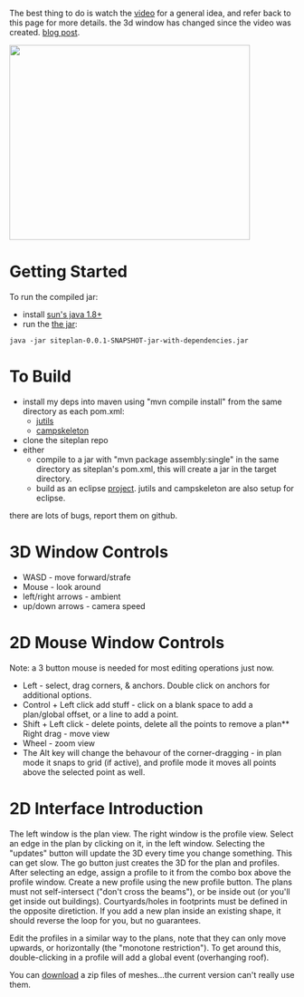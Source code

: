 The best thing to do is watch the [video](http://www.youtube.com/watch?v=BrCDKrBS9To) for a general idea, and refer back to this page for  more details. the 3d window has changed since the video was created. <a href="http://www.twak.co.uk/2011/04/interactive-architectural-modeling-with.html">blog post</a>.

<a href='http://www.youtube.com/watch?feature=player_embedded&v=BrCDKrBS9To' target='_blank'><img src='http://img.youtube.com/vi/BrCDKrBS9To/0.jpg' width='425' height=344 /></a>

# Getting Started #

To run the compiled jar:
 * install [sun's java 1.8+](http://java.sun.com)
 * run the [the jar](https://drive.google.com/open?id=0B6r_mUgXfBLdaGNOUWtWOG1iNzA):
 ```
 java -jar siteplan-0.0.1-SNAPSHOT-jar-with-dependencies.jar
 ```

# To Build #

  * install my deps into maven using "mvn compile install" from the same directory as each pom.xml:
    * [jutils](https://github.com/twak/jutils)
    * [campskeleton](https://github.com/twak/campskeleton)
  * clone the siteplan repo
  * either
    * compile to a jar with "mvn package assembly:single" in the same directory as siteplan's pom.xml, this will create a jar in the target directory.
    * build as an eclipse [project](https://github.com/twak/siteplan/blob/master/pom.xml). jutils and campskeleton are also setup for eclipse.

there are lots of bugs, report them on github.

# 3D Window Controls #

* WASD - move forward/strafe
* Mouse - look around
* left/right arrows - ambient 
* up/down arrows - camera speed

# 2D Mouse Window Controls #

Note: a 3 button mouse is needed for most editing operations just now.

* Left - select, drag corners, & anchors. Double click on anchors for additional options.
* Control + Left click add stuff - click on a blank space to add a plan/global offset, or a line to add a point.
* Shift + Left click - delete points, delete all the points to remove a plan** Right drag - move view
* Wheel - zoom view
* The Alt key will change the behavour of the corner-dragging - in plan mode it snaps to grid (if active), and profile mode it moves all points above the selected point as well.

# 2D Interface Introduction #

The left window is the plan view. The right window is the profile view. Select an edge in the plan by clicking on it, in the left window.
Selecting the "updates" button will update the 3D every time you change something. This can get slow. The go button just creates the 3D for the plan and profiles.
After selecting an edge, assign a profile to it from the combo box above the profile window.
Create a new profile using the new profile button.
The plans must not self-intersect ("don't cross the beams"), or be inside out (or you'll get inside out buildings). Courtyards/holes in footprints must be defined in the opposite diretiction. If you add a new plan inside an existing shape, it should reverse the loop for you, but no guarantees.

Edit the profiles in a similar way to the plans, note that they can only move upwards, or horizontally (the "monotone restriction"). To get around this, double-clicking in a profile will add a global event (overhanging roof).

You can [download](https://github.com/twak/siteplan/blob/master/dist/meshes.zip?raw=true) a zip files of meshes...the current version can't really use them.
